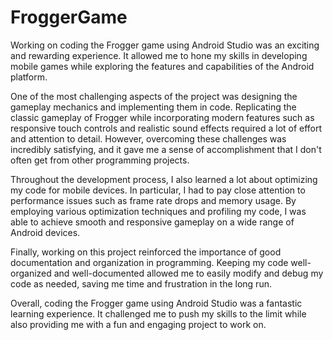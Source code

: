 # FroggerGame

Working on coding the Frogger game using Android Studio was an exciting and rewarding experience. It allowed me to hone my skills in developing mobile games while exploring the features and capabilities of the Android platform.

One of the most challenging aspects of the project was designing the gameplay mechanics and implementing them in code. Replicating the classic gameplay of Frogger while incorporating modern features such as responsive touch controls and realistic sound effects required a lot of effort and attention to detail. However, overcoming these challenges was incredibly satisfying, and it gave me a sense of accomplishment that I don't often get from other programming projects.

Throughout the development process, I also learned a lot about optimizing my code for mobile devices. In particular, I had to pay close attention to performance issues such as frame rate drops and memory usage. By employing various optimization techniques and profiling my code, I was able to achieve smooth and responsive gameplay on a wide range of Android devices.

Finally, working on this project reinforced the importance of good documentation and organization in programming. Keeping my code well-organized and well-documented allowed me to easily modify and debug my code as needed, saving me time and frustration in the long run.

Overall, coding the Frogger game using Android Studio was a fantastic learning experience. It challenged me to push my skills to the limit while also providing me with a fun and engaging project to work on.
